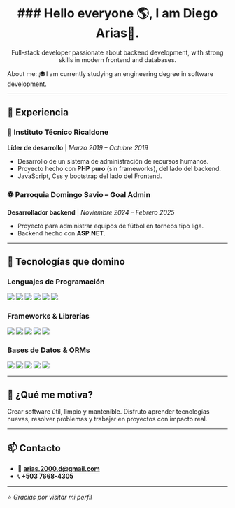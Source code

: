 <h1 align="center"> ### Hello everyone 🌎, I am Diego Arias👦. </h1>

<p align="center">
   Full-stack developer passionate about backend development, with strong skills in modern frontend and databases.
</p>

About me: 🎓I am currently studying an engineering degree in software development.  

---

## 💼 Experiencia

### 🏫 Instituto Técnico Ricaldone  
**Líder de desarrollo** | _Marzo 2019 – Octubre 2019_  
- Desarrollo de un sistema de administración de recursos humanos.  
- Proyecto hecho con **PHP puro** (sin frameworks), del lado del backend.
- JavaScript, Css y bootstrap del lado del Frontend.

### ⚽ Parroquia Domingo Savio – Goal Admin  
**Desarrollador backend** | _Noviembre 2024 – Febrero 2025_  
- Proyecto para administrar equipos de fútbol en torneos tipo liga.  
- Backend hecho con **ASP.NET**.

---

## 🧠 Tecnologías que domino

### Lenguajes de Programación  
<p>
  <img src="https://img.shields.io/badge/Java-ED8B00?style=for-the-badge&logo=java&logoColor=white" />
  <img src="https://img.shields.io/badge/C%23-239120?style=for-the-badge&logo=c-sharp&logoColor=white" />
  <img src="https://img.shields.io/badge/PHP-777BB4?style=for-the-badge&logo=php&logoColor=white" />
  <img src="https://img.shields.io/badge/Python-3776AB?style=for-the-badge&logo=python&logoColor=white" />
  <img src="https://img.shields.io/badge/TypeScript-3178C6?style=for-the-badge&logo=typescript&logoColor=white" />
  <img src="https://img.shields.io/badge/SQL-003B57?style=for-the-badge&logo=sqlite&logoColor=white" />
</p>

### Frameworks & Librerías  
<p>
  <img src="https://img.shields.io/badge/Spring%20Boot-6DB33F?style=for-the-badge&logo=springboot&logoColor=white" />
  <img src="https://img.shields.io/badge/ASP.NET-512BD4?style=for-the-badge&logo=.net&logoColor=white" />
  <img src="https://img.shields.io/badge/NestJS-E0234E?style=for-the-badge&logo=nestjs&logoColor=white" />
  <img src="https://img.shields.io/badge/React-20232A?style=for-the-badge&logo=react&logoColor=61DAFB" />
  <img src="https://img.shields.io/badge/Next.js-000000?style=for-the-badge&logo=nextdotjs&logoColor=white" />
</p>

### Bases de Datos & ORMs  
<p>
  <img src="https://img.shields.io/badge/PostgreSQL-4169E1?style=for-the-badge&logo=postgresql&logoColor=white" />
  <img src="https://img.shields.io/badge/MySQL-4479A1?style=for-the-badge&logo=mysql&logoColor=white" />
  <img src="https://img.shields.io/badge/SQL%20Server-CC2927?style=for-the-badge&logo=microsoftsqlserver&logoColor=white" />
  <img src="https://img.shields.io/badge/Prisma-2D3748?style=for-the-badge&logo=prisma&logoColor=white" />
  <img src="https://img.shields.io/badge/Entity%20Framework-512BD4?style=for-the-badge&logo=.net&logoColor=white" />
</p>

---

## 🚀 ¿Qué me motiva?

Crear software útil, limpio y mantenible. Disfruto aprender tecnologías nuevas, resolver problemas y trabajar en proyectos con impacto real.

---

## 📫 Contacto

- 📧 **arias.2000.d@gmail.com**
- 📞 **+503 7668-4305**

  

---

⭐ _Gracias por visitar mi perfil_
   


<!--
**ariasdiego86/ariasdiego86** is a ✨ _special_ ✨ repository because its `README.md` (this file) appears on your GitHub profile.

Here are some ideas to get you started:

- 🔭 I’m currently working on ...
- 🌱 I’m currently learning ...
- 👯 I’m looking to collaborate on ...
- 🤔 I’m looking for help with ...
- 💬 Ask me about ...
- 📫 How to reach me: ...
- 😄 Pronouns: ...
- ⚡ Fun fact: ...
-->
